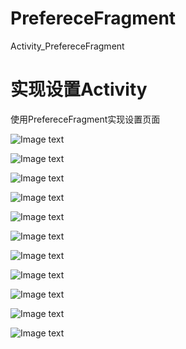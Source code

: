 # PrefereceFragment

Activity_PrefereceFragment

# 实现设置Activity

使用PrefereceFragment实现设置页面

![Image text](https://github.com/zhanglei742/PrefereceFragment/tree/master/PrefereceFragment-master/Picture/1.png)

![Image text](https://github.com/zhanglei742/PrefereceFragment/tree/master/PrefereceFragment-master/Picture/2.png)

![Image text](https://github.com/zhanglei742/PrefereceFragment/tree/master/PrefereceFragment-master/Picture/3.1.png)

![Image text](https://github.com/zhanglei742/PrefereceFragment/tree/master/PrefereceFragment-master/Picture/3.png)

![Image text](https://github.com/zhanglei742/PrefereceFragment/tree/master/PrefereceFragment-master/Picture/4.1.png)

![Image text](https://github.com/zhanglei742/PrefereceFragment/tree/master/PrefereceFragment-master/Picture/4.png)

![Image text](https://github.com/zhanglei742/PrefereceFragment/tree/master/PrefereceFragment-master/Picture/5.1.png)

![Image text](https://github.com/zhanglei742/PrefereceFragment/tree/master/PrefereceFragment-master/Picture/5.png)

![Image text](https://github.com/zhanglei742/PrefereceFragment/tree/master/PrefereceFragment-master/Picture/6.1.png)

![Image text](https://github.com/zhanglei742/PrefereceFragment/tree/master/PrefereceFragment-master/Picture/6.png)

![Image text](https://github.com/zhanglei742/PrefereceFragment/tree/master/PrefereceFragment-master/Picture/7.png)
